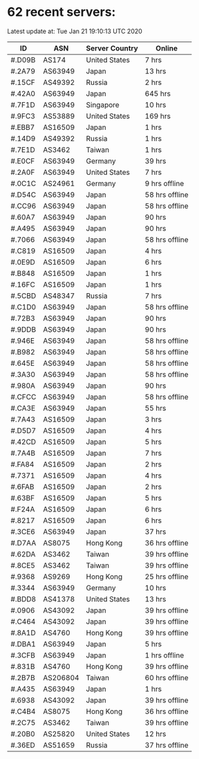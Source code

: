 # 62 recent servers:

Latest update at: Tue Jan 21 19:10:13 UTC 2020

| ID | ASN | Server Country | Online |
| -- | --- | -------------- | ------ |
| #.D09B | AS174 | United States | 7 hrs |
| #.2A79 | AS63949 | Japan | 13 hrs |
| #.15CF | AS49392 | Russia | 2 hrs |
| #.42A0 | AS63949 | Japan | 645 hrs |
| #.7F1D | AS63949 | Singapore | 10 hrs |
| #.9FC3 | AS53889 | United States | 169 hrs |
| #.EBB7 | AS16509 | Japan | 1 hrs |
| #.14D9 | AS49392 | Russia | 1 hrs |
| #.7E1D | AS3462 | Taiwan | 1 hrs |
| #.E0CF | AS63949 | Germany | 39 hrs |
| #.2A0F | AS63949 | United States | 7 hrs |
| #.0C1C | AS24961 | Germany | 9 hrs offline |
| #.D54C | AS63949 | Japan | 58 hrs offline |
| #.CC96 | AS63949 | Japan | 58 hrs offline |
| #.60A7 | AS63949 | Japan | 90 hrs |
| #.A495 | AS63949 | Japan | 90 hrs |
| #.7066 | AS63949 | Japan | 58 hrs offline |
| #.C819 | AS16509 | Japan | 4 hrs |
| #.0E9D | AS16509 | Japan | 6 hrs |
| #.B848 | AS16509 | Japan | 1 hrs |
| #.16FC | AS16509 | Japan | 1 hrs |
| #.5CBD | AS48347 | Russia | 7 hrs |
| #.C1D0 | AS63949 | Japan | 58 hrs offline |
| #.72B3 | AS63949 | Japan | 90 hrs |
| #.9DDB | AS63949 | Japan | 90 hrs |
| #.946E | AS63949 | Japan | 58 hrs offline |
| #.B982 | AS63949 | Japan | 58 hrs offline |
| #.645E | AS63949 | Japan | 58 hrs offline |
| #.3A30 | AS63949 | Japan | 58 hrs offline |
| #.980A | AS63949 | Japan | 90 hrs |
| #.CFCC | AS63949 | Japan | 58 hrs offline |
| #.CA3E | AS63949 | Japan | 55 hrs |
| #.7A43 | AS16509 | Japan | 3 hrs |
| #.D5D7 | AS16509 | Japan | 4 hrs |
| #.42CD | AS16509 | Japan | 5 hrs |
| #.7A4B | AS16509 | Japan | 7 hrs |
| #.FA84 | AS16509 | Japan | 2 hrs |
| #.7371 | AS16509 | Japan | 4 hrs |
| #.6FAB | AS16509 | Japan | 2 hrs |
| #.63BF | AS16509 | Japan | 5 hrs |
| #.F24A | AS16509 | Japan | 6 hrs |
| #.8217 | AS16509 | Japan | 6 hrs |
| #.3CE6 | AS63949 | Japan | 37 hrs |
| #.D7AA | AS8075 | Hong Kong | 36 hrs offline |
| #.62DA | AS3462 | Taiwan | 39 hrs offline |
| #.8CE5 | AS3462 | Taiwan | 39 hrs offline |
| #.9368 | AS9269 | Hong Kong | 25 hrs offline |
| #.3344 | AS63949 | Germany | 10 hrs |
| #.BDD8 | AS41378 | United States | 13 hrs |
| #.0906 | AS43092 | Japan | 39 hrs offline |
| #.C464 | AS43092 | Japan | 39 hrs offline |
| #.8A1D | AS4760 | Hong Kong | 39 hrs offline |
| #.DBA1 | AS63949 | Japan | 5 hrs |
| #.3CFB | AS63949 | Japan | 1 hrs offline |
| #.831B | AS4760 | Hong Kong | 39 hrs offline |
| #.2B7B | AS206804 | Taiwan | 60 hrs offline |
| #.A435 | AS63949 | Japan | 1 hrs |
| #.6938 | AS43092 | Japan | 39 hrs offline |
| #.C4B4 | AS8075 | Hong Kong | 36 hrs offline |
| #.2C75 | AS3462 | Taiwan | 39 hrs offline |
| #.20B0 | AS25820 | United States | 12 hrs |
| #.36ED | AS51659 | Russia | 37 hrs offline |

